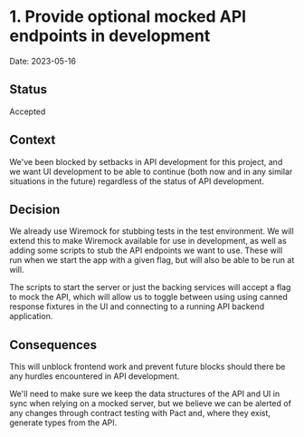# 1. Provide optional mocked API endpoints in development

Date: 2023-05-16

## Status

Accepted

## Context

We've been blocked by setbacks in API development for this project, and we want
UI development to be able to continue (both now and in any similar situations in
the future) regardless of the status of API development.

## Decision

We already use Wiremock for stubbing tests in the test environment. We will
extend this to make Wiremock available for use in development, as well as adding
some scripts to stub the API endpoints we want to use. These will run when we
start the app with a given flag, but will also be able to be run at will.

The scripts to start the server or just the backing services will accept a flag
to mock the API, which will allow us to toggle between using using canned
response fixtures in the UI and connecting to a running API backend application.

## Consequences

This will unblock frontend work and prevent future blocks should there be any
hurdles encountered in API development.

We'll need to make sure we keep the data structures of the API and UI in sync
when relying on a mocked server, but we believe we can be alerted of any changes
through contract testing with Pact and, where they exist, generate types from
the API.
